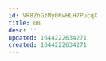 ```yaml
---
id: VR8ZnGzMy06wHLH7PucqX
title: 08
desc: ''
updated: 1644222634271
created: 1644222634271
---
```


